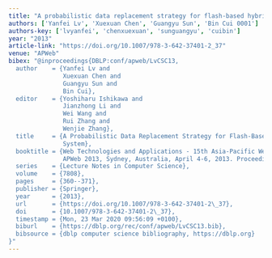 ```yaml
---
title: "A probabilistic data replacement strategy for flash-based hybrid storage system"
authors: ['Yanfei Lv', 'Xuexuan Chen', 'Guangyu Sun', 'Bin Cui 0001']
authors-key: ['lvyanfei', 'chenxuexuan', 'sunguangyu', 'cuibin']
year: "2013"
article-link: "https://doi.org/10.1007/978-3-642-37401-2_37"
venue: "APWeb"
bibex: "@inproceedings{DBLP:conf/apweb/LvCSC13,
  author    = {Yanfei Lv and
               Xuexuan Chen and
               Guangyu Sun and
               Bin Cui},
  editor    = {Yoshiharu Ishikawa and
               Jianzhong Li and
               Wei Wang and
               Rui Zhang and
               Wenjie Zhang},
  title     = {A Probabilistic Data Replacement Strategy for Flash-Based Hybrid Storage
               System},
  booktitle = {Web Technologies and Applications - 15th Asia-Pacific Web Conference,
               APWeb 2013, Sydney, Australia, April 4-6, 2013. Proceedings},
  series    = {Lecture Notes in Computer Science},
  volume    = {7808},
  pages     = {360--371},
  publisher = {Springer},
  year      = {2013},
  url       = {https://doi.org/10.1007/978-3-642-37401-2\_37},
  doi       = {10.1007/978-3-642-37401-2\_37},
  timestamp = {Mon, 23 Mar 2020 09:56:09 +0100},
  biburl    = {https://dblp.org/rec/conf/apweb/LvCSC13.bib},
  bibsource = {dblp computer science bibliography, https://dblp.org}
}"
---
```

